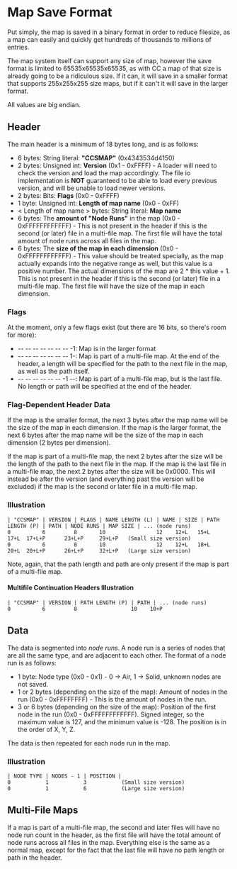 # Map Save Format

Put simply, the map is saved in a binary format in order to reduce filesize, as
a map can easily and quickly get hundreds of thousands to millions of entries.

The map system itself can support any size of map, however the save format is
limited to 65535x65535x65535, as with CC a map of that size is already going to
be a ridiculous size. If it can, it will save in a smaller format that supports
255x255x255 size maps, but if it can't it will save in the larger format.

All values are big endian.

## Header

The main header is a minimum of 18 bytes long, and is as follows:

- 6 bytes: String literal: **"CCSMAP"** (0x4343534d4150)
- 2 bytes: Unsigned int: **Version** (0x1 - 0xFFFF) - A loader will need to
  check the version and load the map accordingly. The file io implementation is
  **NOT** guaranteed to be able to load every previous version, and will be
  unable to load newer versions.
- 2 bytes: Bits: **Flags** (0x0 - 0xFFFF)
- 1 byte: Unsigned int: **Length of map name** (0x0 - 0xFF)
- < Length of map name > bytes: String literal: **Map name**
- 6 bytes: The **amount of "Node Runs"** in the map (0x0 - 0xFFFFFFFFFFFF) - This
  is not present in the header if this is the second (or later) file in a
  multi-file map. The first file will have the total amount of node runs across
  all files in the map.
- 6 bytes: The **size of the map in each dimension** (0x0 - 0xFFFFFFFFFFFF) -
  This value should be treated specially, as the map actually expands into the
  negative range as well, but this value is a positive number. The actual
  dimensions of the map are 2 * this value + 1. This is not present in the
  header if this is the second (or later) file in a multi-file map. The first
  file will have the size of the map in each dimension.

### Flags
At the moment, only a few flags exist (but there are 16 bits, so there's room
for more):

- -- -- -- -- -- -- -- -1: Map is in the larger format
- -- -- -- -- -- -- -- 1-: Map is part of a multi-file map. At the end of the 
  header, a length will be specified for the path to the next file in the map,
  as well as the path itself.
- -- -- -- -- -- -- -1 --: Map is part of a multi-file map, but is the last 
  file. No length or path will be specified at the end of the header.

### Flag-Dependent Header Data

If the map is the smaller format, the next 3 bytes after the map name will be
the size of the map in each dimension. If the map is the larger format, the next
6 bytes after the map name will be the size of the map in each dimension (2
bytes per dimension).

If the map is part of a multi-file map, the next 2 bytes after the size will be
the length of the path to the next file in the map. If the map is the last file
in a multi-file map, the next 2 bytes after the size will be 0x0000. This will
instead be after the version (and everything past the version will be excluded)
if the map is the second or later file in a multi-file map.

### Illustration

```
| "CCSMAP" | VERSION | FLAGS | NAME LENGTH (L) | NAME | SIZE | PATH LENGTH (P) | PATH | NODE RUNS | MAP SIZE | ... (node runs)
0          6         8       10                12    12+L   15+L              17+L  17+L+P      23+L+P     29+L+P   (Small size version)
0          6         8       10                12    12+L   18+L              20+L  20+L+P      26+L+P     32+L+P   (Large size version)
```

Note, again, that the path length and path are only present if the map is part
of a multi-file map.

#### Multifile Continuation Headers Illustration

```
| "CCSMAP" | VERSION | PATH LENGTH (P) | PATH | ... (node runs)
0          6         8                 10    10+P
```

## Data

The data is segmented into *node runs*. A node run is a series of nodes that are
all the same type, and are adjacent to each other. The format of a node run is
as follows:

- 1 byte: Node type (0x0 - 0x1) - 0 -> Air, 1 -> Solid, unknown nodes are not
  saved.
- 1 or 2 bytes (depending on the size of the map): Amount of nodes in the run
  (0x0 - 0xFFFFFFFF) - This is the amount of nodes in the run.
- 3 or 6 bytes (depending on the size of the map): Position of the first node in
  the run (0x0 - 0xFFFFFFFFFFFF). Signed integer, so the maximum value is 127,
  and the minimum value is -128. The position is in the order of X, Y, Z.

The data is then repeated for each node run in the map.

### Illustration

```
| NODE TYPE | NODES - 1 | POSITION |
0           1           3           (Small size version)
0           1           6           (Large size version)
```

## Multi-File Maps

If a map is part of a multi-file map, the second and later files will have no
node run count in the header, as the first file will have the total amount of
node runs across all files in the map. Everything else is the same as a normal
map, except for the fact that the last file will have no path length or path in
the header.